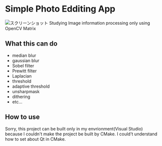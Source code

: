 # Simple Photo Edditing App
![スクリーンショット](https://github.com/Sakana-2/CPP_CV/assets/45968398/fb43dffd-3054-43eb-b108-e20e0078eeb6)
Studying Image information processing only using OpenCV Matrix

## What this can do
* median blur
* gaussian blur
* Sobel filter
* Prewitt filter
* Laplacian
* threshold
* adaptive threshold
* unsharpmask
* dithering
* etc...
## How to use
Sorry, this project can be built only in my envrionment(Visual Studio) because I couldn't make the project be built by CMake. I could't understand how to set about Qt in CMake.
